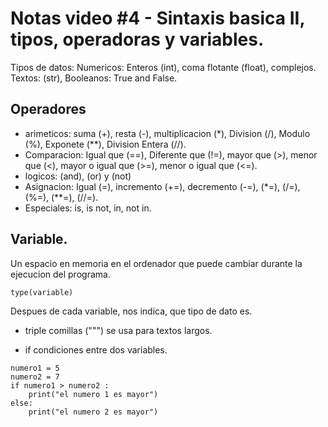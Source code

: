 # Notas video #4 - Sintaxis basica II, tipos, operadoras y variables.

Tipos de datos: Numericos: Enteros (int), coma flotante (float), complejos. Textos: (str), Booleanos: True and False.

## Operadores

* arimeticos: suma (+), resta (-), multiplicacion (*), Division (/), Modulo (%), Exponete (**), Division Entera (//).
* Comparacion: Igual que (==), Diferente que (!=), mayor que (>), menor que (<), mayor o igual que (>=), menor o igual que (<=).
* logicos: (and), (or) y (not)
* Asignacion: Igual (=), incremento (+=), decremento (-=), (*=), (/=), (%=), (**=), (//=).
* Especiales: is, is not, in, not in.

## Variable. 

Un espacio en memoria en el ordenador que puede cambiar durante la ejecucion del programa.

```
type(variable)
``` 
Despues de cada variable, nos indica, que tipo de dato es.

* triple comillas (""") se usa para textos largos.

* if condiciones entre dos variables.

```
numero1 = 5
numero2 = 7
if numero1 > numero2 :
    print("el numero 1 es mayor")
else:
    print("el numero 2 es mayor")
```